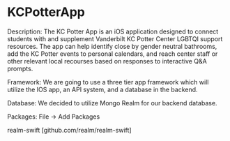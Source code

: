 # KCPotterApp

Description:
The KC Potter App is an iOS application designed to connect students with and supplement Vanderbilt KC Potter Center LGBTQI support resources.
The app can help identify close by gender neutral bathrooms, add the KC Potter events to personal calendars, and reach center staff or other relevant local recourses based on responses to interactive Q&A prompts.

Framework: We are going to use a three tier app framework which will utilize the IOS app, an API system, and a database in the backend. 

Database: We decided to utilize Mongo Realm for our backend database.


Packages:
File -> Add Packages

realm-swift
[github.com/realm/realm-swift]
